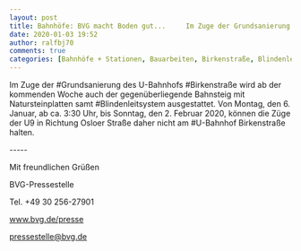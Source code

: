 ```yaml
---
layout: post
title: Bahnhöfe: BVG macht Boden gut...     Im Zuge der Grundsanierung des U-Bahnhofs Birkenstraße , aus BVG
date: 2020-01-03 19:52
author: ralfbj70
comments: true
categories: [Bahnhöfe + Stationen, Bauarbeiten, Birkenstraße, Blindenleitsystem, Fahrplan, Grundsanierung, Infrastruktur, U-Bahn]
---
```

<p style="font-weight: 400;">Im Zuge der #Grundsanierung des U-Bahnhofs #Birkenstraße wird ab der kommenden Woche auch der gegenüberliegende Bahnsteig mit Natursteinplatten samt #Blindenleitsystem ausgestattet. Von Montag, den 6. Januar, ab ca. 3:30 Uhr, bis Sonntag, den 2. Februar 2020, können die Züge der U9 in Richtung Osloer Straße daher nicht am #U-Bahnhof Birkenstraße halten.</p>
<p style="font-weight: 400;">-----</p>
<p style="font-weight: 400;">Mit freundlichen Grüßen</p>
<p style="font-weight: 400;">BVG-Pressestelle</p>
<p style="font-weight: 400;">Tel. +49 30 256-27901</p>
<p style="font-weight: 400;"><a href="http://www.bvg.de/presse" data-saferedirecturl="https://www.google.com/url?q=http://www.bvg.de/presse&amp;source=gmail&amp;ust=1578490264833000&amp;usg=AFQjCNF2KYj7Ab8VdbmcUtKLGIZnYghP0w">www.bvg.de/presse</a></p>
<p style="font-weight: 400;"><a href="mailto:pressestelle@bvg.de">pressestelle@bvg.de</a></p>
